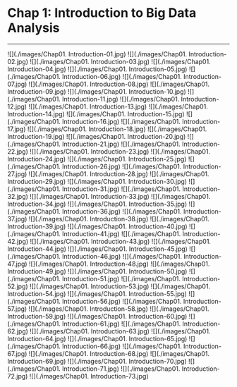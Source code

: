# Chap 1: Introduction to Big Data Analysis
---
![](./images/Chap01. Introduction-01.jpg)
![](./images/Chap01. Introduction-02.jpg)
![](./images/Chap01. Introduction-03.jpg)
![](./images/Chap01. Introduction-04.jpg)
![](./images/Chap01. Introduction-05.jpg)
![](./images/Chap01. Introduction-06.jpg)
![](./images/Chap01. Introduction-07.jpg)
![](./images/Chap01. Introduction-08.jpg)
![](./images/Chap01. Introduction-09.jpg)
![](./images/Chap01. Introduction-10.jpg)
![](./images/Chap01. Introduction-11.jpg)
![](./images/Chap01. Introduction-12.jpg)
![](./images/Chap01. Introduction-13.jpg)
![](./images/Chap01. Introduction-14.jpg)
![](./images/Chap01. Introduction-15.jpg)
![](./images/Chap01. Introduction-16.jpg)
![](./images/Chap01. Introduction-17.jpg)
![](./images/Chap01. Introduction-18.jpg)
![](./images/Chap01. Introduction-19.jpg)
![](./images/Chap01. Introduction-20.jpg)
![](./images/Chap01. Introduction-21.jpg)
![](./images/Chap01. Introduction-22.jpg)
![](./images/Chap01. Introduction-23.jpg)
![](./images/Chap01. Introduction-24.jpg)
![](./images/Chap01. Introduction-25.jpg)
![](./images/Chap01. Introduction-26.jpg)
![](./images/Chap01. Introduction-27.jpg)
![](./images/Chap01. Introduction-28.jpg)
![](./images/Chap01. Introduction-29.jpg)
![](./images/Chap01. Introduction-30.jpg)
![](./images/Chap01. Introduction-31.jpg)
![](./images/Chap01. Introduction-32.jpg)
![](./images/Chap01. Introduction-33.jpg)
![](./images/Chap01. Introduction-34.jpg)
![](./images/Chap01. Introduction-35.jpg)
![](./images/Chap01. Introduction-36.jpg)
![](./images/Chap01. Introduction-37.jpg)
![](./images/Chap01. Introduction-38.jpg)
![](./images/Chap01. Introduction-39.jpg)
![](./images/Chap01. Introduction-40.jpg)
![](./images/Chap01. Introduction-41.jpg)
![](./images/Chap01. Introduction-42.jpg)
![](./images/Chap01. Introduction-43.jpg)
![](./images/Chap01. Introduction-44.jpg)
![](./images/Chap01. Introduction-45.jpg)
![](./images/Chap01. Introduction-46.jpg)
![](./images/Chap01. Introduction-47.jpg)
![](./images/Chap01. Introduction-48.jpg)
![](./images/Chap01. Introduction-49.jpg)
![](./images/Chap01. Introduction-50.jpg)
![](./images/Chap01. Introduction-51.jpg)
![](./images/Chap01. Introduction-52.jpg)
![](./images/Chap01. Introduction-53.jpg)
![](./images/Chap01. Introduction-54.jpg)
![](./images/Chap01. Introduction-55.jpg)
![](./images/Chap01. Introduction-56.jpg)
![](./images/Chap01. Introduction-57.jpg)
![](./images/Chap01. Introduction-58.jpg)
![](./images/Chap01. Introduction-59.jpg)
![](./images/Chap01. Introduction-60.jpg)
![](./images/Chap01. Introduction-61.jpg)
![](./images/Chap01. Introduction-62.jpg)
![](./images/Chap01. Introduction-63.jpg)
![](./images/Chap01. Introduction-64.jpg)
![](./images/Chap01. Introduction-65.jpg)
![](./images/Chap01. Introduction-66.jpg)
![](./images/Chap01. Introduction-67.jpg)
![](./images/Chap01. Introduction-68.jpg)
![](./images/Chap01. Introduction-69.jpg)
![](./images/Chap01. Introduction-70.jpg)
![](./images/Chap01. Introduction-71.jpg)
![](./images/Chap01. Introduction-72.jpg)
![](./images/Chap01. Introduction-73.jpg)




